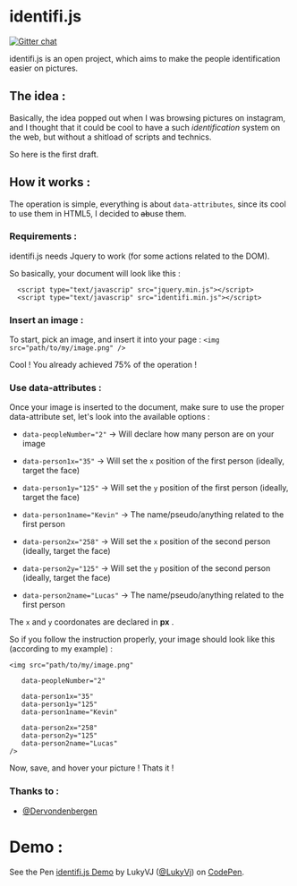 # identifi.js
[![Gitter chat](https://badges.gitter.im/LukyVj/identifi.js.png)](https://gitter.im/LukyVj/identifi.js)

identifi.js is an open project, which aims to make the people identification easier on pictures.

## The idea :
Basically, the idea popped out when I was browsing pictures on instagram, and I thought that it could be cool to have a such *identification* system on the web, but without a shitload of scripts and technics.

So here is the first draft.


## How it works :

The operation is simple, everything is about `data-attributes`, since its cool to use them in HTML5, I decided to <s>ab</s>use them.

### Requirements :
identifi.js needs Jquery to work (for some actions related to the DOM).

So basically, your document will look like this :
```
  <script type="text/javascrip" src="jquery.min.js"></script>
  <script type="text/javascrip" src="identifi.min.js"></script>
```
### Insert an image :
To start, pick an image, and insert it into your page :
    `<img src="path/to/my/image.png" />`

Cool ! You already achieved 75% of the operation !

### Use data-attributes :
Once your image is inserted to the document, make sure to use the proper data-attribute set, let's look into the available options :

- `data-peopleNumber="2"` -> Will declare how many person are on your image

- `data-person1x="35"` -> Will set the `x` position of the first person (ideally, target the face)
- `data-person1y="125"` -> Will set the `y` position of the first person (ideally, target the face)
- `data-person1name="Kevin"` -> The name/pseudo/anything related to the first person

- `data-person2x="258"` -> Will set the `x` position of the second person (ideally, target the face)
- `data-person2y="125"` -> Will set the `y` position of the second person (ideally, target the face)
- `data-person2name="Lucas"` -> The name/pseudo/anything related to the first person

The `x` and `y` coordonates are declared in __px__ .

So if you follow the instruction properly, your image should look like this (according to my example) :
```
<img src="path/to/my/image.png"

   data-peopleNumber="2"

   data-person1x="35"
   data-person1y="125"
   data-person1name="Kevin"

   data-person2x="258"
   data-person2y="125"
   data-person2name="Lucas"
/>
```
Now, save, and hover your picture ! Thats it !

### Thanks to :
* [@Dervondenbergen](https://github.com/dervondenbergen)

# Demo :
<p data-height="268" data-theme-id="294" data-slug-hash="iFhdz" data-default-tab="result" class='codepen'>See the Pen <a href='http://codepen.io/LukyVj/pen/iFhdz/'>identifi.js Demo</a> by LukyVJ (<a href='http://codepen.io/LukyVj'>@LukyVj</a>) on <a href='http://codepen.io'>CodePen</a>.</p>
<script async src="http://codepen.io/assets/embed/ei.js"></script>

